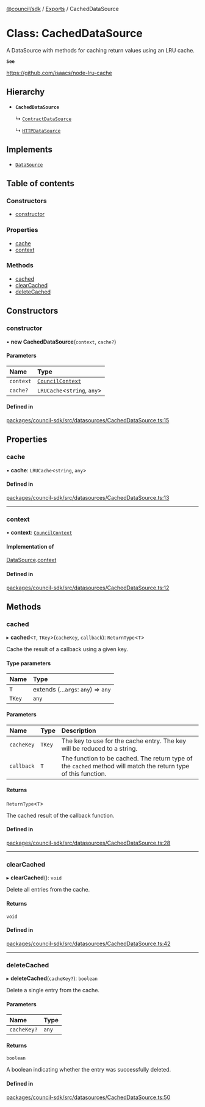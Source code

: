 [@council/sdk](../README.md) / [Exports](../modules.md) / CachedDataSource

# Class: CachedDataSource

A DataSource with methods for caching return values using an LRU cache.

**`See`**

https://github.com/isaacs/node-lru-cache

## Hierarchy

- **`CachedDataSource`**

  ↳ [`ContractDataSource`](ContractDataSource.md)

  ↳ [`HTTPDataSource`](HTTPDataSource.md)

## Implements

- [`DataSource`](../interfaces/DataSource.md)

## Table of contents

### Constructors

- [constructor](CachedDataSource.md#constructor)

### Properties

- [cache](CachedDataSource.md#cache)
- [context](CachedDataSource.md#context)

### Methods

- [cached](CachedDataSource.md#cached)
- [clearCached](CachedDataSource.md#clearcached)
- [deleteCached](CachedDataSource.md#deletecached)

## Constructors

### constructor

• **new CachedDataSource**(`context`, `cache?`)

#### Parameters

| Name | Type |
| :------ | :------ |
| `context` | [`CouncilContext`](CouncilContext.md) |
| `cache?` | `LRUCache`<`string`, `any`\> |

#### Defined in

[packages/council-sdk/src/datasources/CachedDataSource.ts:15](https://github.com/element-fi/council-monorepo/blob/badbd3c/packages/council-sdk/src/datasources/CachedDataSource.ts#L15)

## Properties

### cache

• **cache**: `LRUCache`<`string`, `any`\>

#### Defined in

[packages/council-sdk/src/datasources/CachedDataSource.ts:13](https://github.com/element-fi/council-monorepo/blob/badbd3c/packages/council-sdk/src/datasources/CachedDataSource.ts#L13)

___

### context

• **context**: [`CouncilContext`](CouncilContext.md)

#### Implementation of

[DataSource](../interfaces/DataSource.md).[context](../interfaces/DataSource.md#context)

#### Defined in

[packages/council-sdk/src/datasources/CachedDataSource.ts:12](https://github.com/element-fi/council-monorepo/blob/badbd3c/packages/council-sdk/src/datasources/CachedDataSource.ts#L12)

## Methods

### cached

▸ **cached**<`T`, `TKey`\>(`cacheKey`, `callback`): `ReturnType`<`T`\>

Cache the result of a callback using a given key.

#### Type parameters

| Name | Type |
| :------ | :------ |
| `T` | extends (...`args`: `any`) => `any` |
| `TKey` | `any` |

#### Parameters

| Name | Type | Description |
| :------ | :------ | :------ |
| `cacheKey` | `TKey` | The key to use for the cache entry. The key will be reduced to a string. |
| `callback` | `T` | The function to be cached. The return type of the `cached` method will match the return type of this function. |

#### Returns

`ReturnType`<`T`\>

The cached result of the callback function.

#### Defined in

[packages/council-sdk/src/datasources/CachedDataSource.ts:28](https://github.com/element-fi/council-monorepo/blob/badbd3c/packages/council-sdk/src/datasources/CachedDataSource.ts#L28)

___

### clearCached

▸ **clearCached**(): `void`

Delete all entries from the cache.

#### Returns

`void`

#### Defined in

[packages/council-sdk/src/datasources/CachedDataSource.ts:42](https://github.com/element-fi/council-monorepo/blob/badbd3c/packages/council-sdk/src/datasources/CachedDataSource.ts#L42)

___

### deleteCached

▸ **deleteCached**(`cacheKey?`): `boolean`

Delete a single entry from the cache.

#### Parameters

| Name | Type |
| :------ | :------ |
| `cacheKey?` | `any` |

#### Returns

`boolean`

A boolean indicating whether the entry was successfully deleted.

#### Defined in

[packages/council-sdk/src/datasources/CachedDataSource.ts:50](https://github.com/element-fi/council-monorepo/blob/badbd3c/packages/council-sdk/src/datasources/CachedDataSource.ts#L50)
